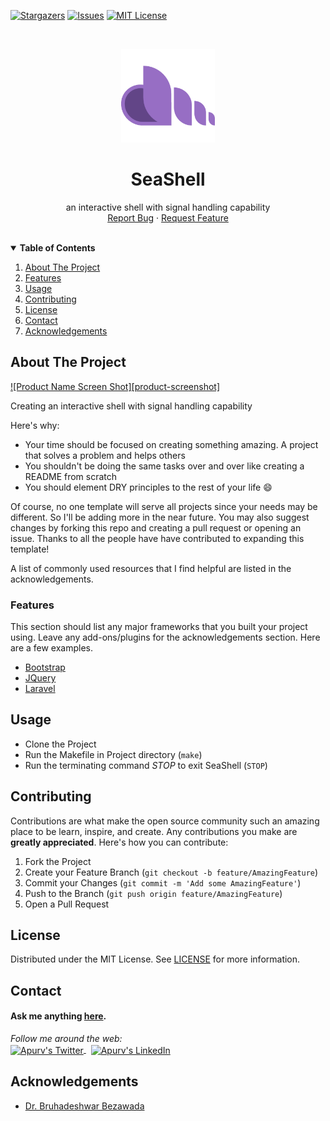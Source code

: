 [stars-shield]: https://img.shields.io/github/stars/ApurvPurohit/SeaShell
[stars-url]: https://github.com/ApurvPurohit/SeaShell/stargazers
[issues-shield]: https://img.shields.io/github/issues/ApurvPurohit/SeaShell
[issues-url]: https://github.com/ApurvPurohit/SeaShell/issues
[license-shield]: https://img.shields.io/github/license/ApurvPurohit/SeaShell
[license-url]: https://img.shields.io/github/license/ApurvPurohit/SeaShell

[![Stargazers][stars-shield]][stars-url]
[![Issues][issues-shield]][issues-url]
[![MIT License][license-shield]][license-url]



<br />
<p align="center">
  <a href="https://github.com/ApurvPurohit/SeaShell">
    <img src="images/logo.png" alt="SeaShell" width="150" height="150">
  </a>
  <h1 align="center">SeaShell</h1>

  <p align="center">
    an interactive shell with signal handling capability    
    <br />    
    <a href="https://github.com/ApurvPurohit/SeaShell/issues">Report Bug</a>
    ·
    <a href="https://github.com/ApurvPurohit/SeaShell/issues">Request Feature</a>
  </p>
</p>



<!-- TABLE OF CONTENTS -->
<br />
<details open="open">
  <summary><b>Table of Contents</b></summary>  
  <ol>
    <li><a href="#about-the-project">About The Project</a></li>
    <li><a href="#features">Features</a></li>
    <li><a href="#usage">Usage</a></li>
    <li><a href="#contributing">Contributing</a></li>
    <li><a href="#license">License</a></li>
    <li><a href="#contact">Contact</a></li>
    <li><a href="#acknowledgements">Acknowledgements</a></li>
  </ol>
</details>



<!-- ABOUT THE PROJECT -->
## About The Project

[![Product Name Screen Shot][product-screenshot]](https://example.com)

Creating an interactive shell with signal handling capability

Here's why:
* Your time should be focused on creating something amazing. A project that solves a problem and helps others
* You shouldn't be doing the same tasks over and over like creating a README from scratch
* You should element DRY principles to the rest of your life :smile:

Of course, no one template will serve all projects since your needs may be different. So I'll be adding more in the near future. You may also suggest changes by forking this repo and creating a pull request or opening an issue. Thanks to all the people have have contributed to expanding this template!

A list of commonly used resources that I find helpful are listed in the acknowledgements.

<!-- FEATURES -->
### Features

This section should list any major frameworks that you built your project using. Leave any add-ons/plugins for the acknowledgements section. Here are a few examples.
* [Bootstrap](https://getbootstrap.com)
* [JQuery](https://jquery.com)
* [Laravel](https://laravel.com)


<!-- HOW TO RUN -->
## Usage

* Clone the Project
* Run the Makefile in Project directory (`make`)
* Run the terminating command _STOP_ to exit SeaShell (`STOP`)

<!-- CONTRIBUTING -->
## Contributing

Contributions are what make the open source community such an amazing place to be learn, inspire, and create. Any contributions you make are **greatly appreciated**.
Here's how you can contribute:

1. Fork the Project
2. Create your Feature Branch (`git checkout -b feature/AmazingFeature`)
3. Commit your Changes (`git commit -m 'Add some AmazingFeature'`)
4. Push to the Branch (`git push origin feature/AmazingFeature`)
5. Open a Pull Request



<!-- LICENSE -->
## License

Distributed under the MIT License. See [LICENSE](https://github.com/ApurvPurohit/SeaShell/blob/master/LICENSE) for more information.



<!-- CONTACT -->
## Contact

#### Ask me anything [here](https://github.com/ApurvPurohit/ApurvPurohit/issues).


<div>
  <i>Follow me around the web:</i><br />
 <a href="https://twitter.com/ApurvPurohit4">
  <img align="center" alt="Apurv's Twitter" width="44px" src="https://raw.githubusercontent.com/peterthehan/peterthehan/master/assets/twitter.svg" />
</a>&nbsp;
<a href="https://linkedin.com/in/apurvpurohit">
  <img align="center" alt="Apurv's LinkedIn" width="44px" src="https://raw.githubusercontent.com/peterthehan/peterthehan/master/assets/linkedin.svg" />
</a>
  
 </div>


<!-- ACKNOWLEDGEMENTS -->
## Acknowledgements
* [Dr. Bruhadeshwar Bezawada](https://scholar.google.co.in/citations?user=BvG80WkAAAAJ&hl=en)
